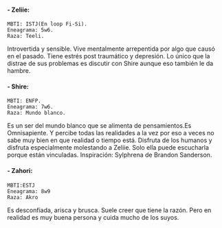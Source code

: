 #### - Zeliie: 
	MBTI: ISTJ(En loop Fi-Si). 
	Eneagrama: 5w6.
	Raza: Teeli.
Introvertida y sensible. Vive mentalmente arrepentida por algo que causó en el pasado. Tiene estrés post traumático y depresión. Lo único que la distrae de sus problemas es discutir con Shire aunque eso también le da hambre.

#### - Shire: 
	MBTI: ENFP.
	Eneagrama: 7w6.
	Raza: Mundo blanco.
Es un ser del mundo blanco que se alimenta de pensamientos.Es Omnisapiente. Y percibe todas las realidades a la vez por eso a veces no sabe muy bien en que realidad o tiempo está. Disfruta de los humanos y disfruta especialmente molestando a Zeliie. Solo ella puede escucharla porque están vinculadas.
Inspiración: Sylphrena de Brandon Sanderson.

#### - Zahori: 
	MBTI:ESTJ
	Eneagrama: 8w9
	Raza: Akro
Es desconfiada, arisca y brusca. Suele creer que tiene la razón. Pero en realidad es muy buena persona y cuida mucho de los suyos.
